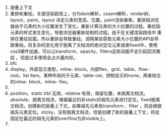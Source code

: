 1. 层叠上下文
2. 重排和重绘。关键渲染路径上，分为dom解析，cssom解析，render树，layout，paint。layout 决定元素的宽高、位置。paint渲染像素。重排指浏览器由于元素的大小位置发生了变化，重新计算元素的大小位置的过程。重绘指元素的样式发生变化，导致浏览器重新绘制的过程。由于在关键渲染路径中 重排在重绘前面。所以重排会导致重绘。调用某些获取元素大小位置的API会导致重拍。将复杂的变化用于脱离了文档流的绝对定位元素或者fixed中，使用css3硬件加速，可以让transform、opacity、filters这些动画不会引起回流重绘 。但是过多使用会占大量内存。
3. bfc
4. display。外部显示类型，inline- block。内部flex、grid、table、flow- root。list item。某种布局的子元素，table-cel。控制显示的none。两者结合的inline- block，inline- flex。
5. 
6. position。static trbl 无效，relative 有效，保留位置，未脱离文档流。absolute，脱离文档流，根据最近的非static的祖先元素进行定位。fixed脱离文档流，创建新的层叠上下文，如果祖先元素有transform 、filter ，则会根据祖先元素定位。sticky，没有脱离文档流，但是创建了新的层叠上下文，将会固定在最近的祖先元素的overflow为非visible上。
7. 

